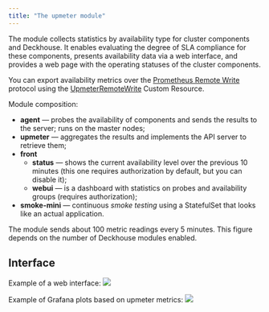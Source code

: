 ```yaml
---
title: "The upmeter module"
---
```


The module collects statistics by availability type for cluster components and Deckhouse. It enables evaluating the degree of SLA compliance for these components, presents availability data via a web interface, and provides a web page with the operating statuses of the cluster components.

You can export availability metrics over the [Prometheus Remote Write](https://docs.sysdig.com/en/docs/installation/prometheus-remote-write/) protocol using the [UpmeterRemoteWrite](cr.html#upmeterremotewrite) Custom Resource.

Module composition:
- **agent** — probes the availability of components and sends the results to the server; runs on the master nodes;
- **upmeter** — aggregates the results and implements the API server to retrieve them;
- **front**
  - **status** — shows the current availability level over the previous 10 minutes (this one requires authorization by default, but you can disable it);
  - **webui** — is a dashboard with statistics on probes and availability groups (requires authorization);
- **smoke-mini** — continuous *smoke testing* using a StatefulSet that looks like an actual application.

The module sends about 100 metric readings every 5 minutes. This figure depends on the number of Deckhouse modules enabled.

## Interface

Example of a web interface:
![](../../images/500-upmeter/image1.png)

Example of Grafana plots based on upmeter metrics:
![](../../images/500-upmeter/image2.png)
